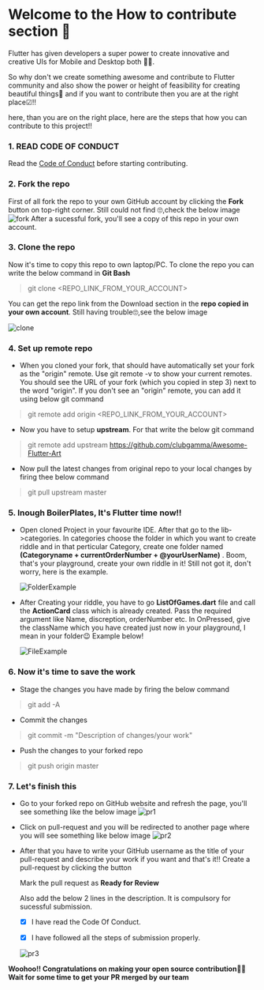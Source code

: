 # Welcome to the How to contribute section 🤝

Flutter has given developers a super power to create innovative and creative UIs for Mobile and Desktop both 🦾😎. 

So why don't we create something awesome and contribute to Flutter community and also show the power or height of feasibility for creating beautiful things🤩 and if you want to contribute then you are at the right place☑!!

here, than you are on the right place, here are the steps that how you can contribute to this project!!

### 1. READ CODE OF CONDUCT
   Read the [Code of Conduct](https://github.com/clubgamma/code-of-conduct) before starting contributing.
### 2. Fork the repo
   First of all fork the repo to your own GitHub account by clicking the **Fork** button on top-right corner. Still could not find 🙄,check the below image
   ![fork](https://user-images.githubusercontent.com/58077762/93772626-ac77ef80-fc3c-11ea-8ee6-e381e1d68280.png)
   After a sucessful fork, you'll see a copy of this repo in your own account.

### 3. Clone the repo    
   Now it's time to copy this repo to own laptop/PC. 
   To clone the repo you can write the below command in **Git Bash**
    
   > git clone <REPO_LINK_FROM_YOUR_ACCOUNT>
    
   You can get the repo link from the Download section in the **repo copied in your own account**. Still having trouble🙄,see the below image
    
   ![clone](https://user-images.githubusercontent.com/58077762/93773696-fad9be00-fc3d-11ea-8981-5f6b31cefee1.png)
   
 ### 4. Set up remote repo
  - When you cloned your fork, that should have automatically set your fork as the "origin" remote. Use git remote -v to show your current remotes. You should see the URL of your fork (which you copied in step 3) next to the word "origin". 
      If you don't see an "origin" remote, you can add it using below git command
    
  > git remote add origin <REPO_LINK_FROM_YOUR_ACCOUNT>
      
  - Now you have to setup **upstream**. For that write the below git command
      
  > git remote add upstream https://github.com/clubgamma/Awesome-Flutter-Art
        
  - Now pull the latest changes from original repo to your local changes by firing thee below command
        
  > git pull upstream master
  
 ### 5. Inough BoilerPlates, It's Flutter time now!!
  - Open cloned Project in your favourite IDE. After that go to the lib->categories. In categories choose the folder in which you want to create riddle and in that perticular Category, create
    one folder named **(Categoryname + currentOrderNumber + @yourUserName)** . Boom, that's your playground, create your own riddle in it! Still not got it, don't worry, here is the example.
     
     ![FolderExample](https://user-images.githubusercontent.com/57007680/94572422-a0201200-028e-11eb-92e6-41bc2a6af9a0.PNG)

 - After Creating your riddle, you have to go **ListOfGames.dart** file and call the **ActionCard** class which is already created. Pass the required argument like Name, discreption, orderNumber
   etc. In OnPressed, give the className which you have created just now in your playground, I mean in your folder😉 Example below!
   
   ![FileExample](https://user-images.githubusercontent.com/57007680/94575402-d4490200-0291-11eb-93f7-c431427be883.png)
   
 ### 6. Now it's time to save the work
      
  - Stage the changes you have made by firing the below command
   > git add -A
  - Commit the changes 
   > git commit -m "Description of changes/your work"
  - Push the changes to your forked repo
   > git push origin master
  
### 7. Let's finish this
  
  - Go to your forked repo on GitHub website and refresh the page, you'll see something like the below image
  ![pr1](https://user-images.githubusercontent.com/58077762/93778051-172c2980-fc43-11ea-97bb-410e1689df4d.png)
        
  - Click on pull-request and you will be redirected to another page where you will see something like below image
  ![pr2](https://user-images.githubusercontent.com/58077762/93778056-185d5680-fc43-11ea-8477-a2b6773266e2.png)
        
  - After that you have to write your GitHub username as the title of your pull-request and describe your work if you want and that's it!!
    Create a pull-request by clicking the button
        
    Mark the pull request as **Ready for Review**
        
    Also add the below 2 lines in the description. It is compulsory for sucessful submission.
        
    - [X] I have read the Code Of Conduct.
        
    - [X] I have followed all the steps of submission properly.
        
    ![pr3](https://user-images.githubusercontent.com/58077762/93779010-1e076c00-fc44-11ea-86f0-7a6d74380624.png)

**Woohoo!! Congratulations on making your open source contribution🎉🎉**                                         
**Wait for some time to get your PR merged by our team**
